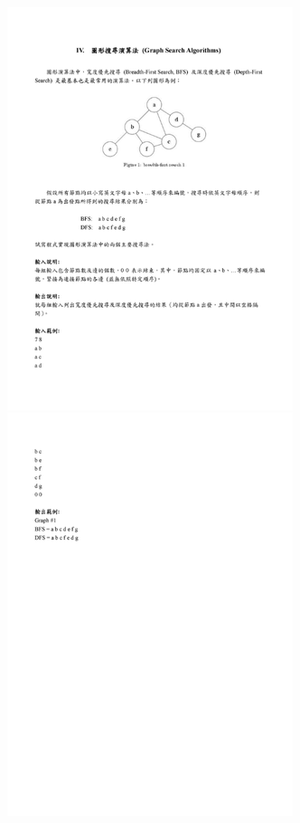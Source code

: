 ![](https://github.com/ShanQincheng/GraphSearchAlgorithms/blob/master/Description/description001.jpg)
![](https://github.com/ShanQincheng/GraphSearchAlgorithms/blob/master/Description/description002.jpg)
